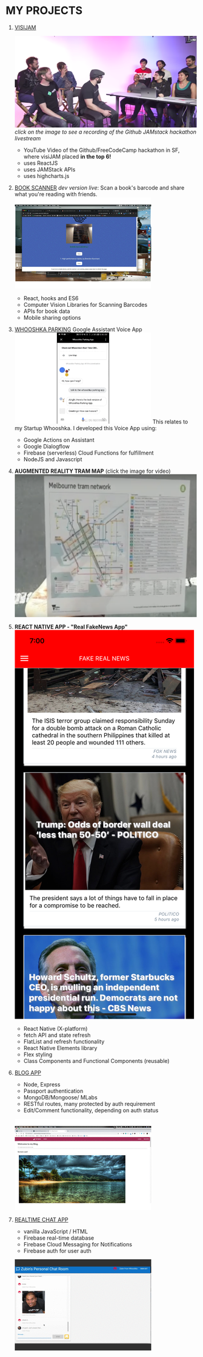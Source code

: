 # MY PROJECTS

1. [VISIJAM](https://visijam.netlify.com)

   [![](../assets/yt_visijam.png)](https://www.youtube.com/watch?v=QhybHEs87mk&feature=youtu.be&t=4205)
   _click on the image to see a recording of the Github JAMstack hackathon livestream_

   - YouTube Video of the Github/FreeCodeCamp hackathon in SF, where visiJAM placed **in the top 6!**
   - uses ReactJS
   - uses JAMStack APIs
   - uses highcharts.js

2. [BOOK SCANNER](https://zp-book-scan-dev.netlify.com/)
   _dev version live_: Scan a book's barcode and share what you're reading with friends.
   ![](../assets/scanner.gif)

   - React, hooks and ES6
   - Computer Vision Libraries for Scanning Barcodes
   - APIs for book data
   - Mobile sharing options

3. [WHOOSHKA PARKING](/whooshka.md) Google Assistant Voice App
   ![](../assets/whooshka_google_assistant.gif) This relates to my Startup Whooshka. I developed this Voice App using:

   - Google Actions on Assistant
   - Google Dialogflow
   - Firebase (serverless) Cloud Functions for fulfillment
   - NodeJS and Javascript

4. **AUGMENTED REALITY TRAM MAP** (click the image for video)
   [![](../assets/aug_reality_ptv.png)](https://www.youtube.com/watch?v=NF38tqH5EJM)

5. **REACT NATIVE APP - "Real FakeNews App"**
   ![](../assets/iOS_react-native-fakenews.png)

   - React Native (X-platform)
   - fetch API and state refresh
   - FlatList and refresh functionality
   - React Native Elements library
   - Flex styling
   - Class Components and Functional Components (reusable)

6. [BLOG APP](https://zubinstestblog.herokuapp.com)

   - Node, Express
   - Passport authentication
   - MongoDB/Mongoose/ MLabs
   - RESTful routes, many protected by auth requirement
   - Edit/Comment functionality, depending on auth status

   ![](../assets/express_blog.gif)

7. [REALTIME CHAT APP](https://codelabs-practice.firebaseapp.com/)

   - vanilla JavaScript / HTML
   - Firebase real-time database
   - Firebase Cloud Messaging for Notifications
   - Firebase auth for user auth

   ![](../assets/chat_app.gif)
